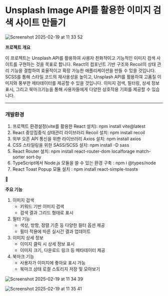 # Unsplash Image API를 활용한 이미지 검색 사이트 만들기



![Screenshot 2025-02-19 at 11 33 52](https://github.com/user-attachments/assets/cb8386a1-f05c-4463-a56e-b5f4b924ff43)

**프로젝트 개요**

이 프로젝트는 Unsplash API를 활용하여 사용자 친화적이고 기능적인 이미지 검색 사이트를 구현하는 것을 목표로 합니다. React의 컴포넌트 기반 구조와 Recoil의 상태 관리 기능을 결합하여 효율적이고 확장 가능한 애플리케이션을 만들 수 있을 것입니다. SCSS를 통해 스타일 코드의 재사용성을 높이고, Unsplash API를 활용하여 고품질 이미지와 풍부한 메타데이터를 제공할 수 있을 것입니다. 이미지 검색, 필터링, 상세 정보 표시, 그리고 북마크기능을 통해 사용자들에게 다양한 상호작용 기회를 제공할 수 있습니다.

---
### 개발환경

1. 프로젝트 환경설정(vite를 활용한 React 설치): npm install vite@latest
2. React 중앙집중식 상태관리 라이브러리 Recoil 설치: npm install recoil
3. 외부 오픈 API 통신을 위한 라이브러리 Axios 설치: npm install axios
4. CSS 스타일링을 위한 SASS/SCSS 설치: npm install -D sass
5. React Router 설치: npm install react-router-dom localforage match-sorter sort-by
6. TypeScript에서 Node.js 모듈을 쓸 수 있는 환경 구축 : npm i @types/node
7. React Toast Popup 모듈 설치 : npm install react-simple-toasts

<aside>
🔑

**주요 기능**

</aside>

1. 이미지 검색
    - 키워드 기반 이미지 검색
    - 검색 결과 그리드 형태로 표시
2. 필터 기능
    - 색상, 방향, 정렬 기준 등 다양한 필터 옵션 제공
    - 필터 적용에 따른 실시간 결과 업데이트
3. 이미지 상세 정보
    - 이미지 클릭 시 상세 정보 표시
    - 이미지 크기, 다운로드 링크 등 메타데이터 제공
4. 북마크 기능
    - 사용자가 이미지에 좋아요 표시 가능
    - 북마크 상태 로컬 스토리지 저장 및 모아보기

![Screenshot 2025-02-19 at 11 34 39](https://github.com/user-attachments/assets/af3d7361-c147-4a87-968b-9f5d78c18e09)

![Screenshot 2025-02-19 at 11 35 41](https://github.com/user-attachments/assets/b63aa2d6-3142-4e30-bba6-736a735d0748)
